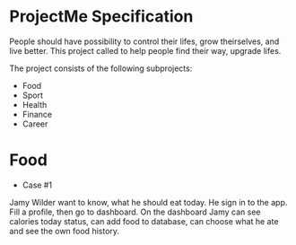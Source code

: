 # ProjectMe Specification

People should have possibility to control their lifes, grow theirselves, and live better.
This project called to help people find their way, upgrade lifes.

The project consists of the following subprojects:
 - Food
 - Sport
 - Health
 - Finance
 - Career
 
 # Food
 - Case #1
 
 Jamy Wilder want to know, what he should eat today. He sign in to the app. Fill a profile, then go to dashboard. On the dashboard Jamy can see calories today status, can add food to database, can choose what he ate and see the own food history.
